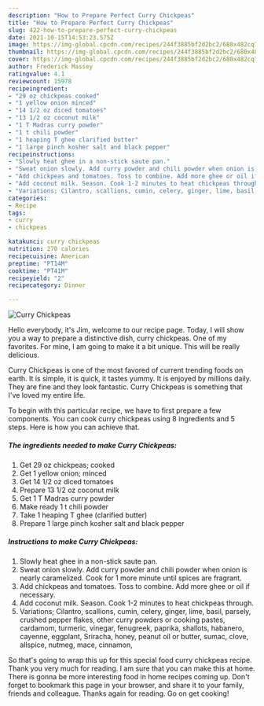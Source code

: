 ```yaml
---
description: "How to Prepare Perfect Curry Chickpeas"
title: "How to Prepare Perfect Curry Chickpeas"
slug: 422-how-to-prepare-perfect-curry-chickpeas
date: 2021-10-15T14:53:23.575Z
image: https://img-global.cpcdn.com/recipes/244f3885bf2d2bc2/680x482cq70/curry-chickpeas-recipe-main-photo.jpg
thumbnail: https://img-global.cpcdn.com/recipes/244f3885bf2d2bc2/680x482cq70/curry-chickpeas-recipe-main-photo.jpg
cover: https://img-global.cpcdn.com/recipes/244f3885bf2d2bc2/680x482cq70/curry-chickpeas-recipe-main-photo.jpg
author: Frederick Massey
ratingvalue: 4.1
reviewcount: 15978
recipeingredient:
- "29 oz chickpeas cooked"
- "1 yellow onion minced"
- "14 1/2 oz diced tomatoes"
- "13 1/2 oz coconut milk"
- "1 T Madras curry powder"
- "1 t chili powder"
- "1 heaping T ghee clarified butter"
- "1 large pinch kosher salt and black pepper"
recipeinstructions:
- "Slowly heat ghee in a non-stick saute pan."
- "Sweat onion slowly. Add curry powder and chili powder when onion is nearly caramelized. Cook for 1 more minute until spices are fragrant."
- "Add chickpeas and tomatoes. Toss to combine. Add more ghee or oil if necessary."
- "Add coconut milk. Season. Cook 1-2 minutes to heat chickpeas through."
- "Variations; Cilantro, scallions, cumin, celery, ginger, lime, basil, parsely, crushed pepper flakes, other curry powders or cooking pastes, cardamom, turmeric, vinegar, fenugreek, paprika, shallots, habanero, cayenne, eggplant, Sriracha, honey, peanut oil or butter, sumac, clove, allspice, nutmeg, mace, cinnamon,"
categories:
- Recipe
tags:
- curry
- chickpeas

katakunci: curry chickpeas 
nutrition: 270 calories
recipecuisine: American
preptime: "PT14M"
cooktime: "PT41M"
recipeyield: "2"
recipecategory: Dinner

---
```



![Curry Chickpeas](https://img-global.cpcdn.com/recipes/244f3885bf2d2bc2/680x482cq70/curry-chickpeas-recipe-main-photo.jpg)

Hello everybody, it's Jim, welcome to our recipe page. Today, I will show you a way to prepare a distinctive dish, curry chickpeas. One of my favorites. For mine, I am going to make it a bit unique. This will be really delicious.

Curry Chickpeas is one of the most favored of current trending foods on earth. It is simple, it is quick, it tastes yummy. It is enjoyed by millions daily. They are fine and they look fantastic. Curry Chickpeas is something that I've loved my entire life.




To begin with this particular recipe, we have to first prepare a few components. You can cook curry chickpeas using 8 ingredients and 5 steps. Here is how you can achieve that.

<!--inarticleads1-->

##### The ingredients needed to make Curry Chickpeas:

1. Get 29 oz chickpeas; cooked
1. Get 1 yellow onion; minced
1. Get 14 1/2 oz diced tomatoes
1. Prepare 13 1/2 oz coconut milk
1. Get 1 T Madras curry powder
1. Make ready 1 t chili powder
1. Take 1 heaping T ghee (clarified butter)
1. Prepare 1 large pinch kosher salt and black pepper




<!--inarticleads2-->

##### Instructions to make Curry Chickpeas:

1. Slowly heat ghee in a non-stick saute pan.
1. Sweat onion slowly. Add curry powder and chili powder when onion is nearly caramelized. Cook for 1 more minute until spices are fragrant.
1. Add chickpeas and tomatoes. Toss to combine. Add more ghee or oil if necessary.
1. Add coconut milk. Season. Cook 1-2 minutes to heat chickpeas through.
1. Variations; Cilantro, scallions, cumin, celery, ginger, lime, basil, parsely, crushed pepper flakes, other curry powders or cooking pastes, cardamom, turmeric, vinegar, fenugreek, paprika, shallots, habanero, cayenne, eggplant, Sriracha, honey, peanut oil or butter, sumac, clove, allspice, nutmeg, mace, cinnamon,




So that's going to wrap this up for this special food curry chickpeas recipe. Thank you very much for reading. I am sure that you can make this at home. There is gonna be more interesting food in home recipes coming up. Don't forget to bookmark this page in your browser, and share it to your family, friends and colleague. Thanks again for reading. Go on get cooking!
